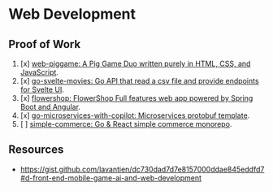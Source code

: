 # Web Development

## Proof of Work

1. [x] [web-piggame: A Pig Game Duo written purely in HTML, CSS, and JavaScript](https://github.com/lavantien/web-piggame).
2. [x] [go-svelte-movies: Go API that read a csv file and provide endpoints for Svelte UI](https://github.com/lavantien/go-svelte-movies).
3. [x] [flowershop: FlowerShop Full features web app powered by Spring Boot and Angular](https://github.com/lavantien/flowershop).
4. [x] [go-microservices-with-copilot: Microservices protobuf template](https://github.com/lavantien/go-microservices-with-copilot).
5. [ ] [simple-commerce: Go & React simple commerce monorepo](https://github.com/lavantien/simple-commerce).

## Resources

- <https://gist.github.com/lavantien/dc730dad7d7e8157000ddae845eddfd7#d-front-end-mobile-game-ai-and-web-development>
